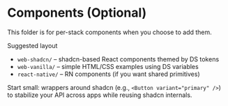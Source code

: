 # Components (Optional)

This folder is for per-stack components when you choose to add them.

Suggested layout
- `web-shadcn/` – shadcn-based React components themed by DS tokens
- `web-vanilla/` – simple HTML/CSS examples using DS variables
- `react-native/` – RN components (if you want shared primitives)

Start small: wrappers around shadcn (e.g., `<Button variant="primary" />`) to stabilize your API across apps while reusing shadcn internals.
